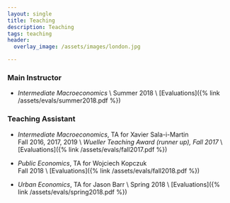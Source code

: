 ```yaml
---
layout: single
title: Teaching
description: Teaching
tags: teaching
header: 
  overlay_image: /assets/images/london.jpg

---
```


### Main Instructor

- *Intermediate Macroeconomics* \\
Summer 2018 \\
[Evaluations]({% link /assets/evals/summer2018.pdf %})

### Teaching Assistant

- *Intermediate Macroeconomics*, TA for Xavier Sala-i-Martin        
Fall 2016, 2017, 2019 \\
*Wueller Teaching Award (runner up), Fall 2017* \\
[Evaluations]({% link /assets/evals/fall2017.pdf %})

- *Public Economics*, TA for Wojciech Kopczuk        
Fall 2018 \\
[Evaluations]({% link /assets/evals/fall2018.pdf %})

- *Urban Economics*, TA for Jason Barr \\
Spring 2018 \\
[Evaluations]({% link /assets/evals/spring2018.pdf %})